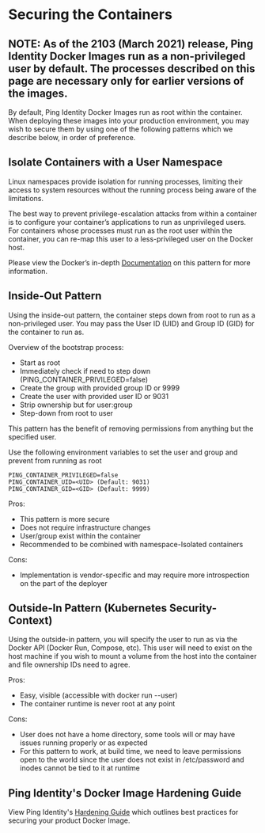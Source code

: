 # Securing the Containers

## NOTE: As of the 2103 (March 2021) release, Ping Identity Docker Images run as a non-privileged user by default. The processes described on this page are necessary only for earlier versions of the images.

By default, Ping Identity Docker Images run as root within the container. When deploying these images into your production environment, you may wish to secure them by using one of the following patterns which we describe below, in order of preference.

## Isolate Containers with a User Namespace

Linux namespaces provide isolation for running processes, limiting their access to system resources without the running process being aware of the limitations.

The best way to prevent privilege-escalation attacks from within a container is to configure your container’s applications to run as unprivileged users. For containers whose processes must run as the root user within the container, you can re-map this user to a less-privileged user on the Docker host.

Please view the Docker’s in-depth [Documentation](https://docs.docker.com/engine/security/userns-remap/) on this pattern for more information.

## Inside-Out Pattern

Using the inside-out pattern, the container steps down from root to run as a non-privileged user. You may pass the User ID (UID) and Group ID (GID) for the container to run as.

Overview of the bootstrap process:

* Start as root
* Immediately check if need to step down (PING_CONTAINER_PRIVILEGED=false)
* Create the group with provided group ID or 9999
* Create the user with provided user ID or 9031
* Strip ownership but for user:group
* Step-down from root to user

This pattern has the benefit of removing permissions from anything but the specified user.

Use the following environment variables to set the user and group and prevent from running as root

```shell
PING_CONTAINER_PRIVILEGED=false
PING_CONTAINER_UID=<UID> (Default: 9031)
PING_CONTAINER_GID=<GID> (Default: 9999)
```

Pros:

* This pattern is more secure
* Does not require infrastructure changes
* User/group exist within the container
* Recommended to be combined with namespace-Isolated containers

Cons:

* Implementation is vendor-specific and may require more introspection on the part of the deployer

## Outside-In Pattern (Kubernetes Security-Context)

Using the outside-in pattern, you will specify the user to run as via the Docker API (Docker Run, Compose, etc). This user will need to exist on the host machine if you wish to mount a volume from the host into the container and file ownership IDs need to agree.

Pros:

* Easy, visible (accessible with docker run --user)
* The container runtime is never root at any point

Cons:

* User does not have a home directory, some tools will or may have issues running properly or as expected
* For this pattern to work, at build time, we need to leave permissions open to the world since the user does not exist in /etc/password and inodes cannot be tied to it at runtime

## Ping Identity's Docker Image Hardening Guide

View Ping Identity's [Hardening Guide](https://support.pingidentity.com/s/article/Docker-Image-Hardening-Deployment-Guide) which outlines best practices for securing your product Docker Image.
